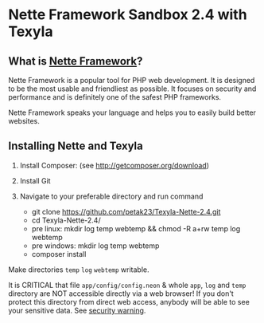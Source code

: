 Nette Framework Sandbox 2.4 with Texyla
=======================

What is [Nette Framework](http://nette.org)?
--------------------------------------------

Nette Framework is a popular tool for PHP web development. It is designed to be
the most usable and friendliest as possible. It focuses on security and
performance and is definitely one of the safest PHP frameworks.

Nette Framework speaks your language and helps you to easily build better websites.


Installing Nette and Texyla
----------

1. Install Composer: (see http://getcomposer.org/download)

2. Install Git

3. Navigate to your preferable directory and run command

   - git clone https://github.com/petak23/Texyla-Nette-2.4.git
   - cd Texyla-Nette-2.4/
   - pre linux: mkdir log temp webtemp && chmod -R a+rw temp log webtemp
   - pre windows: mkdir log temp webtemp
   - composer install
 


Make directories `temp` `log` `webtemp`  writable. 


It is CRITICAL that file `app/config/config.neon` & whole `app`, `log`
and `temp` directory are NOT accessible directly via a web browser! If you
don't protect this directory from direct web access, anybody will be able to see
your sensitive data. See [security warning](http://nette.org/security-warning).
